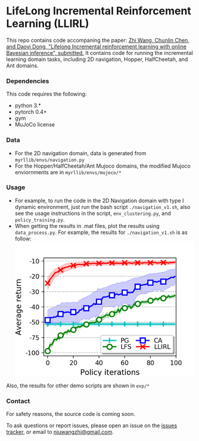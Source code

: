 # LifeLong Incremental Reinforcement Learning (LLIRL)

This repo contains code accompaning the paper: [Zhi Wang, Chunlin Chen, and Daoyi Dong, "Lifelong Incremental reinforcement learning with online Bayesian inference", submitted.]()
It contains code for running the incremental learning domain tasks, including 2D navigation, Hopper, HalfCheetah, and Ant domains.

### Dependencies
This code requires the following:
* python 3.\*
* pytorch 0.4+
* gym
* MuJoCo license

### Data
* For the 2D navigation domain, data is generated from `myrllib/envs/navigation.py`
* For the Hopper/HalfCheetah/Ant Mujoco domains, the modified Mujoco enviornments are in `myrllib/envs/mujoco/*`

### Usage 
* For example, to run the code in the 2D Navigation domain with type I dynamic environment, just run the bash script `./navigation_v1.sh`, also see the usage instructions in the script, `env_clustering.py`, and `policy_training.py`.
* When getting the results in .mat files, plot the results using `data_process.py`. For example, the results for `./navigation_v1.sh` is as follow:
![experimental results for navigation domain](https://github.com/HeyuanMingong/llirl/blob/master/exp/navigation_v1.png)

Also, the results for other demo scripts are shown in `exp/*`

### Contact 
For safety reasons, the source code is coming soon.

To ask questions or report issues, please open an issue on the [issues tracker](https://github.com/HeyuanMingong/llirl/issues), or email to njuwangzhi@gmail.com.
 


